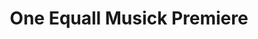 ---
layout: project
title: "One Equall Musick Premiere"
permalink: "/projects/2012/one-equall-musick-premiere/"
projectyear: "2012"
categories: [project]
description: >
  The premiere of One Equall Musick, featuring the Howells Requiem, and music by English composers.
lead:
performances:
  - title: "Hebert Howells - Requiem"
    subtitle: "with Harris, Taverner, Tallis, Gibbons, Tomkins, Wilbye, Byrd, Pearsall & Stanford"
    date: "April 29, 2012"
    time: "7pm"
    venue: "Trinity Memorial Anglican Church"
    address: "5220 Rue Sherbrooke O, Montreal, Quebec H4A 1T8"
    ticketsurl: 
    facebookurl: "https://www.facebook.com/events/814323388657625/"
    posterimage: "2012/howellsrequiem.png"
    guests:
    - name: 
      director: 
---
